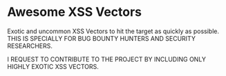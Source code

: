 # Awesome XSS Vectors
Exotic and uncommon XSS Vectors to hit the target as quickly as possible.
THIS IS SPECIALLY FOR BUG BOUNTY HUNTERS AND SECURITY RESEARCHERS.

I REQUEST TO CONTRIBUTE TO THE PROJECT BY INCLUDING ONLY HIGHLY EXOTIC XSS VECTORS.
